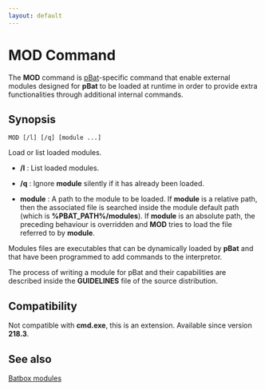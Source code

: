 ```yaml
---
layout: default
---
```

# MOD Command #

The **MOD** command is [pBat](pbat)-specific command that enable external 
modules designed for **pBat** to be loaded at runtime in order to provide 
extra functionalities through additional internal commands.

## Synopsis ##

    MOD [/l] [/q] [module ...]

Load or list loaded modules.

* **/l** : List loaded modules.

* **/q** : Ignore **module** silently if it has already been loaded.

* **module** : A path to the module to be loaded. If **module** is a relative 
  path, then the associated file is searched inside the module default path 
  \(which is **%PBAT\_PATH%/modules**\). If **module** is an absolute path, 
  the preceding behaviour is overridden and **MOD** tries to load the file 
  referred to by **module**.

Modules files are executables that can be dynamically loaded by **pBat** and 
that have been programmed to add commands to the interpretor.

The process of writing a module for pBat and their capabilities are described 
inside the **GUIDELINES** file of the source distribution.

## Compatibility ##

Not compatible with **cmd.exe**, this is an extension. Available since version 
**218.3**.

## See also ##

[Batbox modules](modules/batbox) 

